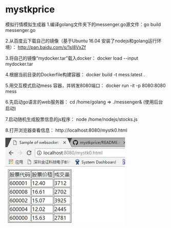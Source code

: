 # mystkprice
模拟行情模拟生成器
1.编译golang文件夹下的messenger.go源文件：go build messenger.go

2.从百度云下载自己的镜像（基于Ubuntu 16.04 安装了nodejs和golang运行环境）：
http://pan.baidu.com/s/1sl8VxZf

3.将自己的镜像“mydocker.tar”载入docker：
docker load --input mydocker.tar

4.根据当前目录的Dockerfile构建容器：
docker build -t mess:latest .

5.用交互模式启动mess 容器，并转发8080端口：
docker run -it -p 8080:8080 mess

6.先启动go语言的web服务器：
cd /home/golang  => ./messenger&  (使用后台启动)

7.启动随机生成股票信息的js程序：
node /home/nodejs/stocks.js

8.打开浏览器查看信息：
http://localhost:8080/mystk0.html

![Image text](https://raw.githubusercontent.com/Gilfoylex/mystkprice/master/image.jpg)
